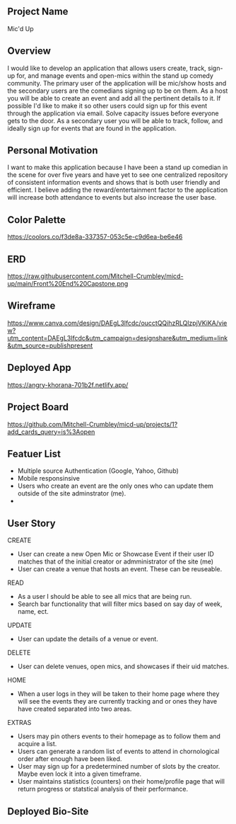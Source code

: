 ## Project Name
Mic'd Up

## Overview
I would like to develop an application that allows users create, track, sign-up for, and manage events and open-mics within the stand up comedy community. The primary user of the application will be mic/show hosts and the secondary users are the comedians signing up to be on them. As a host you will be able to create an event and add all the pertinent details to it. If possible I'd like to make it so other users could sign up for this event through the application via email. Solve capacity issues before everyone gets to the door. As a secondary user you will be able to track, follow, and ideally sign up for events that are found in the application. 
## Personal Motivation
I want to make this application because I have been a stand up comedian in the scene for over five years and have yet to see one centralized repository of consistent information events and shows that is both user friendly and efficient. I believe adding the reward/entertainment factor to the application will increase both attendance to events but also increase the user base. 
## Color Palette
https://coolors.co/f3de8a-337357-053c5e-c9d6ea-be6e46
## ERD
https://raw.githubusercontent.com/Mitchell-Crumbley/micd-up/main/Front%20End%20Capstone.png
## Wireframe
https://www.canva.com/design/DAEgL3lfcdc/oucctQQihzRLQlzpjVKiKA/view?utm_content=DAEgL3lfcdc&utm_campaign=designshare&utm_medium=link&utm_source=publishpresent
## Deployed App
https://angry-khorana-701b2f.netlify.app/

## Project Board
https://github.com/Mitchell-Crumbley/micd-up/projects/1?add_cards_query=is%3Aopen

## Featuer List
- Multiple source Authentication (Google, Yahoo, Github)
- Mobile responsinsive
- Users who create an event are the only ones who can update them outside of the site adminstrator (me).
- 

## User Story
CREATE
- User can create a new Open Mic or Showcase Event if their user ID matches that of the initial creator or admministrator of the site (me)
- User can create a venue that hosts an event. These can be reuseable. 

READ
- As a user I should be able to see all mics that are being run.
- Search bar functionality that will filter mics based on say day of week, name, ect. 

UPDATE
- User can update the details of a venue or event. 

DELETE
- User can delete venues, open mics, and showcases if their uid matches. 

HOME
- When a user logs in they will be taken to their home page where they will see the events they are currently tracking and or ones they have have created separated into two areas. 

EXTRAS
- Users may pin others events to their homepage as to follow them and acquire a list.  
- Users can generate a random list of events to attend in chornological order after enough have been liked. 
- User may sign up for a predetermined number of slots by the creator. Maybe even lock it into a given timeframe.
- User maintains statistics (counters) on their home/profile page that will return progress or statstical analysis of their performance. 

## Deployed Bio-Site
